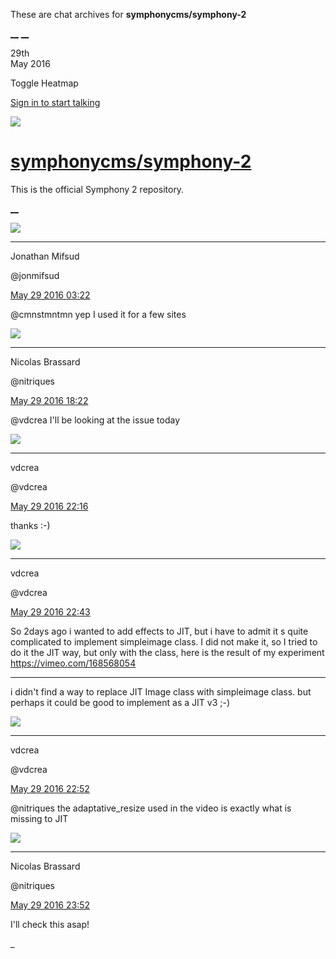 These are chat archives for **symphonycms/symphony-2**

[__](/symphonycms/symphony-2/archives/2016/05/30)
[__](/symphonycms/symphony-2/archives/2016/05/28)

29th  
May 2016

Toggle Heatmap

[Sign in to start talking](/login?action=login&button=archive-login)

![](https://avatars-02.gitter.im/group/iv/3/57542c45c43b8c601977197e?s=48)

#  [symphonycms/symphony-2](/symphonycms/symphony-2)

This is the official Symphony 2 repository.

[ __ ](/orgs/symphonycms/rooms "More symphonycms rooms" )

![](https://avatars1.githubusercontent.com/u/859775?v=3&s=30)

__ __

Jonathan Mifsud

@jonmifsud

[May 29 2016
03:22](https://gitter.im/symphonycms/symphony-2?at=574a605d10f0fed86f492883 ""
)

@cmnstmntmn yep I used it for a few sites

![](https://avatars1.githubusercontent.com/u/771169?v=3&s=30)

__ __

Nicolas Brassard

@nitriques

[May 29 2016
18:22](https://gitter.im/symphonycms/symphony-2?at=574b3353da3f93da6f215f15 ""
)

@vdcrea I'll be looking at the issue today

![](https://avatars2.githubusercontent.com/u/1126750?v=3&s=30)

__ __

vdcrea

@vdcrea

[May 29 2016
22:16](https://gitter.im/symphonycms/symphony-2?at=574b6a446bbc2d1d4def473b ""
)

thanks :-)

![](https://avatars2.githubusercontent.com/u/1126750?v=3&s=30)

__ __

vdcrea

@vdcrea

[May 29 2016
22:43](https://gitter.im/symphonycms/symphony-2?at=574b7098454cb2be09500f8d ""
)

So 2days ago i wanted to add effects to JIT, but i have to admit it s quite
complicated to implement simpleimage class. I did not make it, so I tried to
do it the JIT way, but only with the class, here is the result of my
experiment <https://vimeo.com/168568054>

__ __

i didn't find a way to replace JIT Image class with simpleimage class. but
perhaps it could be good to implement as a JIT v3 ;-)

![](https://avatars2.githubusercontent.com/u/1126750?v=3&s=30)

__ __

vdcrea

@vdcrea

[May 29 2016
22:52](https://gitter.im/symphonycms/symphony-2?at=574b72b16bbc2d1d4def48a4 ""
)

@nitriques the adaptative_resize used in the video is exactly what is missing
to JIT

![](https://avatars1.githubusercontent.com/u/771169?v=3&s=30)

__ __

Nicolas Brassard

@nitriques

[May 29 2016
23:52](https://gitter.im/symphonycms/symphony-2?at=574b80a2f44fde236e518046 ""
)

I'll check this asap!

_

